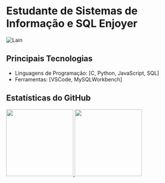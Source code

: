 # Estudante de Sistemas de Informação e SQL Enjoyer
![Lain](https://c.tenor.com/Bpv9wTLKMskAAAAd/tenor.gif)

## Principais Tecnologias

- Linguagens de Programação: [C, Python, JavaScript, SQL]
- Ferramentas: [VSCode, MySQLWorkbench]
  

## Estatísticas do GitHub
<div>
<a href="https://github.com/kauenoites">
<img loading="lazy" height="180em" src="https://github-readme-stats.vercel.app/api?username=kauenoites&show_icons=true&theme=dracula&include_all_commits=true&count_private=true"/>
<img loading="lazy" height="180em" src="https://github-readme-stats.vercel.app/api/top-langs/?username=kauenoites&layout=compact&langs_count=7&theme=dracula"/>
</div>

